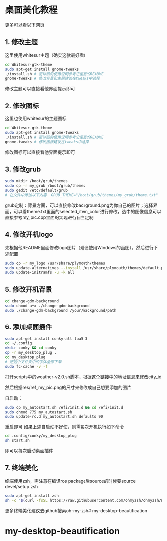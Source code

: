 # 桌面美化教程

更多可以看[以下网页](https://www.pling.com)

## 1. 修改主题

这里使用whitesur主题（确实这款最好看）

```bash
cd Whitesur-gtk-theme
sudo apt-get install gnome-tweaks
./install.sh # 更详细的使用说明参考它里面的README
gnome-tweaks # 修改背景和主题建议在tweaks中选择
```

修改主题可以直接看他界面提示即可

## 2. 修改图标

这里也使用whitesur的主题图标

```bash
cd Whitesur-gtk-theme
sudo apt-get install gnome-tweaks
./install.sh # 更详细的使用说明参考它里面的README
gnome-tweaks # 修改图标建议在tweaks中选择
```

修改图标可以直接看他界面提示即可

## 3. 修改grub

```bash
sudo mkdir /boot/grub/themes
sudo cp -r my_grub /boot/grub/themes
sudo gedit /etc/default/grub
# 在文件中添加以下内容  GRUB_THEME="/boot/grub/themes/my_grub/theme.txt"
```
grub定制：背景方面，可以直接修改background.png为你自己的图片；选择界面，可以看theme.txt里面的selected_item_color进行修改，选中的图像信息可以直接参考my_pic.cpp里面的实现进行自主定制

## 4. 修改开机logo

先根据他README里面修改logo图片（建议使用Windows的画图），然后进行下述配置

```bash
sudo cp -r my_logo /usr/share/plymouth/themes
sudo update-alternatives --install /usr/share/plymouth/themes/default.plymouth default.plymouth /usr/share/plymouth/themes/my_logo/logo-mac-style.plymouth 110
sudo update-initramfs -u -k all
```

## 5. 修改开机背景

```bash
cd change-gdm-background
sudo chmod a+x ./change-gdm-background
sudo ./change-gdm-background /your/background/path
```

## 6. 添加桌面插件

```bash
sudo apt-get install conky-all lua5.3
cd ~/.config
mkdir conky && cd conky
cp -r my_desktop_plug .
cd my_desktop_plug
# 把这个文件夹中的字体全部下载
sudo fc-cache -v -f
```
打开scripts中的weather-v2.0.sh脚本，根据[这个链接](https://openweathermap.org)中的地址信息来修改city_id

然后根据res/ref_my_pic.png的尺寸来修改成自己想要添加的图片

自启动：
```bash
sudo cp my_autostart.sh /efi/init.d && cd /efi/init.d
sudo chmod 775 my_autostart.sh
sudo update-rc.d my_autostart.sh defaults 90
```

重启即可
如果上述自启动不好使，则需每次开机执行如下命令
```bash
cd .config/conky/my_desktop_plug
sh start.sh
```
即可以每次启动桌面插件

## 7. 终端美化

终端使用zsh，需注意在编译ros package后source的时候要source devel/setup.zsh

```bash
sudo apt-get install zsh
sh -c "$(curl -fsSL https://raw.githubusercontent.com/ohmyzsh/ohmyzsh/master/tools/install.sh)"
```
更多终端美化建议去github搜索oh-my-zsh# my-desktop-beautification
# my-desktop-beautification
